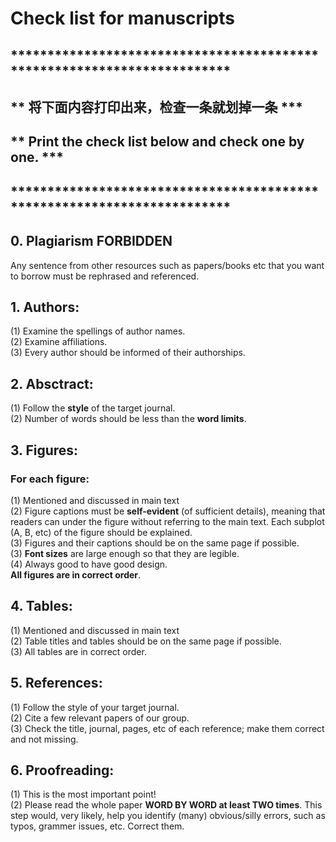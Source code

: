 # Check list for manuscripts
## ************************************************************************
## ** 将下面内容打印出来，检查一条就划掉一条 ***
## ** Print the check list below and check one by one.    ***
## ************************************************************************

## 0. Plagiarism FORBIDDEN
Any sentence from other resources such as papers/books etc that you want to borrow must be rephrased and referenced.

## 1. Authors:
(1) Examine the spellings of author names.<br>
(2) Examine affiliations. <br>
(3) Every author should be informed of their authorships.<br>

## 2. Absctract:
(1) Follow the **style** of the target journal.<br>
(2) Number of words should be less than the **word limits**.<br>


## 3. Figures:
 ### For each figure:
(1) Mentioned and discussed in main text<br>
(2) Figure captions must be **self-evident** (of sufficient details), meaning that readers can under the figure without referring to the main text. Each subplot (A, B, etc) of the figure should be explained. <br>
(3) Figures and their captions should be on the same page if possible.<br>
(3) **Font sizes** are large enough so that they are legible.<br>
(4) Always good to have good design.<br>
**All figures are in correct order**.<br>

## 4. Tables:
(1) Mentioned and discussed in main text<br>
(2) Table titles and tables should be on the same page if possible.<br>
(3) All tables are in correct order.<br>


## 5. References:
(1) Follow the style of your target journal.<br>
(2) Cite a few relevant papers of our group.<br>
(3) Check the title, journal, pages, etc of each reference; make them correct and not missing.<br>

## 6. Proofreading:
(1) This is the most important point! <br>
(2) Please read the whole paper **WORD BY WORD at least TWO times**. This step would, very likely, help you identify (many) obvious/silly errors, such as typos, grammer issues, etc. Correct them.<br>
